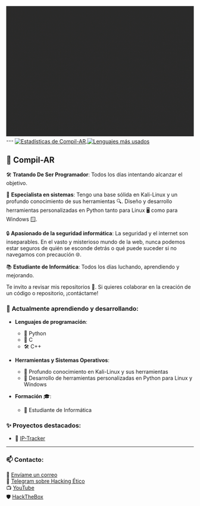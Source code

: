 <div align="left">

<img src="https://github.com/Compil-AR/Compil-AR/blob/main/lg.gif" width="1000" height="350">
---
<a href="https://github.com/Compil-AR">
  <img align="center" src="https://github-readme-stats.vercel.app/api?username=Compil-AR&show_icons=true&include_all_commits=true&theme=radical" alt="Estadísticas de Compil-AR" />
</a>
<a href="https://github.com/Compil-AR">
  <img align="center" src="https://github-readme-stats.vercel.app/api/top-langs/?username=Compil-AR&theme=radical&layout=compact" alt="Lenguajes más usados" />
</a>

## 👤 **Compil-AR**  

🛠 **Tratando De Ser Programador**: Todos los días intentando alcanzar el objetivo.

🐧 **Especialista en sistemas**: Tengo una base sólida en Kali-Linux y un profundo conocimiento de sus herramientas 🔍. Diseño y desarrollo herramientas personalizadas en Python tanto para Linux 🖥️ como para Windows 🪟.

🔒 **Apasionado de la seguridad informática**: La seguridad y el internet son inseparables. En el vasto y misterioso mundo de la web, nunca podemos estar seguros de quién se esconde detrás o qué puede suceder si no navegamos con precaución 🌐.

📚 **Estudiante de Informática**: Todos los días luchando, aprendiendo y mejorando.

Te invito a revisar mis repositorios 📁. Si quieres colaborar en la creación de un código o repositorio, ¡contáctame!

### 🌱 **Actualmente aprendiendo y desarrollando**:
- **Lenguajes de programación**: 
  - 🐍 Python 
  - 🔧 C 
  - 🛠 C++
  
- **Herramientas y Sistemas Operativos**:
  - 🐧 Profundo conocimiento en Kali-Linux y sus herramientas
  - 📜 Desarrollo de herramientas personalizadas en Python para Linux y Windows
  
- **Formación** 🎓:
  - 💼 Estudiante de Informática

### ✨ **Proyectos destacados**:
- 📌 [IP-Tracker](https://github.com/Compil-AR/IP-Tracker)

---

### 📫 **Contacto**:

📧 [Envíame un correo](mailto:G4m3overk1ll@gmail.com)  
🔗 [Telegram sobre Hacking Ético](https://t.me/HackingeticoARG)  
📺 [YouTube](https://www.youtube.com/channel/UCKYeFAHAQO2nwQRkSZfcT_A)  
🛡 [HackTheBox](https://app.hackthebox.com/profile/overview)

</div>






